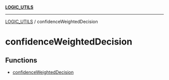 [**LOGIC_UTILS**](../README.md)

***

[LOGIC_UTILS](../README.md) / confidenceWeightedDecision

# confidenceWeightedDecision

## Functions

- [confidenceWeightedDecision](functions/confidenceWeightedDecision.md)
